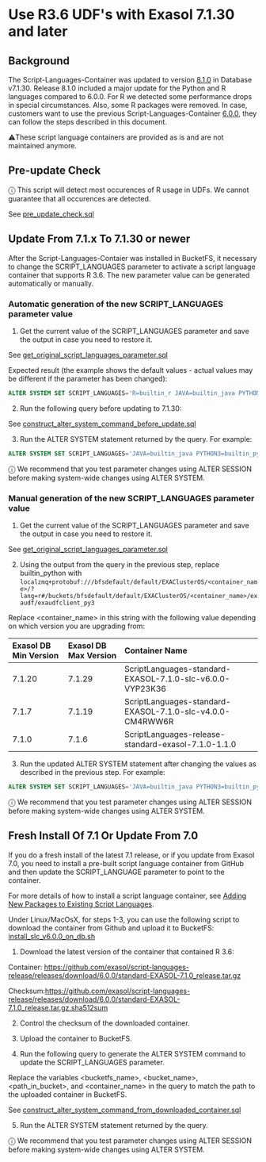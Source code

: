 # Use R3.6 UDF's with Exasol 7.1.30 and later

## Background

The Script-Languages-Container was updated to version [8.1.0](https://github.com/exasol/script-languages-release/releases/tag/8.1.0) in Database v7.1.30. Release 8.1.0 included a major update for the Python and R languages compared to 6.0.0. For R we detected some performance drops in special circumstances. Also, some R packages were removed.
In case, customers want to use the previous Script-Languages-Container [6.0.0](https://github.com/exasol/script-languages-release/releases/tag/6.0.0), they can follow the steps described in this document.

⚠️These script language containers are provided as is and are not maintained anymore.

## Pre-update Check

ⓘ This script will detect most occurences of R usage in UDFs. We cannot guarantee that all occurences are detected.

See [pre_update_check.sql](./resources/pre_update_check.sql)


## Update From 7.1.x To 7.1.30 or newer

After the Script-Languages-Contaier was installed in BucketFS, it necessary to change the SCRIPT_LANGUAGES parameter to activate a script language container that supports R 3.6. The new parameter value can be generated automatically or manually.

### Automatic generation of the new SCRIPT_LANGUAGES parameter value

1. Get the current value of the SCRIPT_LANGUAGES parameter and save the output in case you need to restore it.

See [get_original_script_languages_parameter.sql](./resources/get_original_script_languages_parameter.sql)

Expected result (the example shows the default values - actual values may be different if the parameter has been changed):
```sql
ALTER SYSTEM SET SCRIPT_LANGUAGES='R=builtin_r JAVA=builtin_java PYTHON3=builtin_python3';
```

2. Run the following query before updating to 7.1.30:

See [construct_alter_system_command_before_update.sql](./resources/construct_alter_system_command_before_update.sql)

3. Run the ALTER SYSTEM statement returned by the query. For example:

```sql
ALTER SYSTEM SET SCRIPT_LANGUAGES='JAVA=builtin_java PYTHON3=builtin_python3 R=localzmq+protobuf:///bfsdefault/default/EXAClusterOS/ScriptLanguages-standard-EXASOL-7.1.0-slc-v6.0.0-VYP23K36/?lang=r#/buckets/bfsdefault/default/EXAClusterOS/ScriptLanguages-standard-EXASOL-7.1.0-slc-v6.0.0-VYP23K36/exaudf/exaudfclient_py3';
```
ⓘ We recommend that you test parameter changes using ALTER SESSION before making system-wide changes using ALTER SYSTEM.

### Manual generation of the new SCRIPT_LANGUAGES parameter value

1. Get the current value of the SCRIPT_LANGUAGES parameter and save the output in case you need to restore it.

See [get_original_script_languages_parameter.sql](./resources/get_original_script_languages_parameter.sql)

2. Using the output from the query in the previous step, replace builtin_python with `localzmq+protobuf:///bfsdefault/default/EXAClusterOS/<container_name>/?lang=r#/buckets/bfsdefault/default/EXAClusterOS/<container_name>/exaudf/exaudfclient_py3`

Replace <container_name> in this string with the following value depending on which version you are upgrading from:

| Exasol DB Min Version        | Exasol DB Max Version            | Container Name                                           |
|:-----------------------------|:---------------------------------|:---------------------------------------------------------|
|  7.1.20                   | 7.1.29	                       |ScriptLanguages-standard-EXASOL-7.1.0-slc-v6.0.0-VYP23K36 |
|  7.1.7                    | 7.1.19	                       |ScriptLanguages-standard-EXASOL-7.1.0-slc-v4.0.0-CM4RWW6R |
|  7.1.0                    | 7.1.6	                           |ScriptLanguages-release-standard-exasol-7.1.0-1.1.0       |

3. Run the updated ALTER SYSTEM statement after changing the values as described in the previous step. For example:
```sql
ALTER SYSTEM SET SCRIPT_LANGUAGES='JAVA=builtin_java PYTHON3=builtin_python3 R=localzmq+protobuf:///bfsdefault/default/EXAClusterOS/ScriptLanguages-standard-EXASOL-7.1.0-slc-v6.0.0-VYP23K36/?lang=r#/buckets/bfsdefault/default/EXAClusterOS/ScriptLanguages-standard-EXASOL-7.1.0-slc-v6.0.0-VYP23K36/exaudf/exaudfclient_py3';
```
ⓘ We recommend that you test parameter changes using ALTER SESSION before making system-wide changes using ALTER SYSTEM.

## Fresh Install Of 7.1 Or Update From 7.0

If you do a fresh install of the latest 7.1 release, or if you update from Exasol 7.0, you need to install a pre-built script language container from GitHub and then update the SCRIPT_LANGUAGE parameter to point to the container.

For more details of how to install a script language container, see [Adding New Packages to Existing Script Languages](https://docs.exasol.com/db/7.1/database_concepts/udf_scripts/adding_new_packages_script_languages.htm).

Under Linux/MacOsX, for steps 1-3,  you can use the following script to download the container from Github and upload it to BucketFS: [install_slc_v6.0.0_on_db.sh](./resources/install_slc_v6.0.0_on_db.sh) 

1. Download the latest version of the container that contained R 3.6:

Container: https://github.com/exasol/script-languages-release/releases/download/6.0.0/standard-EXASOL-7.1.0_release.tar.gz

Checksum:https://github.com/exasol/script-languages-release/releases/download/6.0.0/standard-EXASOL-7.1.0_release.tar.gz.sha512sum

2. Control the checksum of the downloaded container.

3. Upload the container to BucketFS.

4. Run the following query to generate the ALTER SYSTEM command to update the SCRIPT_LANGUAGES parameter.

Replace the variables <bucketfs_name>, <bucket_name>, <path_in_bucket>, and <container_name> in the query to match the path to the uploaded container in BucketFS.

See [construct_alter_system_command_from_downloaded_container.sql](./resources/construct_alter_system_command_from_downloaded_container.sql)

5. Run the ALTER SYSTEM statement returned by the query.

ⓘ We recommend that you test parameter changes using ALTER SESSION before making system-wide changes using ALTER SYSTEM.